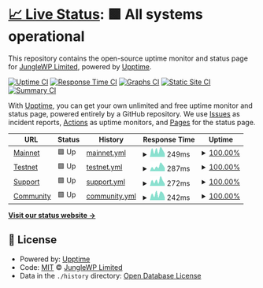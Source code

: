 # [📈 Live Status](https://status.junglewp.io): <!--live status--> **🟩 All systems operational**

This repository contains the open-source uptime monitor and status page for [JungleWP Limited](https://junglewp.com), powered by [Upptime](https://github.com/upptime/upptime).

[![Uptime CI](https://github.com/junglewp/status/workflows/Uptime%20CI/badge.svg)](https://github.com/junglewp/status/actions?query=workflow%3A%22Uptime+CI%22)
[![Response Time CI](https://github.com/junglewp/status/workflows/Response%20Time%20CI/badge.svg)](https://github.com/junglewp/status/actions?query=workflow%3A%22Response+Time+CI%22)
[![Graphs CI](https://github.com/junglewp/status/workflows/Graphs%20CI/badge.svg)](https://github.com/junglewp/status/actions?query=workflow%3A%22Graphs+CI%22)
[![Static Site CI](https://github.com/junglewp/status/workflows/Static%20Site%20CI/badge.svg)](https://github.com/junglewp/status/actions?query=workflow%3A%22Static+Site+CI%22)
[![Summary CI](https://github.com/junglewp/status/workflows/Summary%20CI/badge.svg)](https://github.com/junglewp/status/actions?query=workflow%3A%22Summary+CI%22)

With [Upptime](https://upptime.js.org), you can get your own unlimited and free uptime monitor and status page, powered entirely by a GitHub repository. We use [Issues](https://github.com/junglewp/status/issues) as incident reports, [Actions](https://github.com/junglewp/status/actions) as uptime monitors, and [Pages](https://status.junglewp.io) for the status page.

<!--start: status pages-->
<!-- This summary is generated by Upptime (https://github.com/upptime/upptime) -->
<!-- Do not edit this manually, your changes will be overwritten -->
<!-- prettier-ignore -->
| URL | Status | History | Response Time | Uptime |
| --- | ------ | ------- | ------------- | ------ |
| <img alt="" src="https://icons.duckduckgo.com/ip3/www.junglewp.com.ico" height="13"> [Mainnet](https://www.junglewp.com) | 🟩 Up | [mainnet.yml](https://github.com/junglewp/status/commits/HEAD/history/mainnet.yml) | <details><summary><img alt="Response time graph" src="./graphs/mainnet/response-time-week.png" height="20"> 249ms</summary><br><a href="https://status.junglewp.io/history/mainnet"><img alt="Response time 301" src="https://img.shields.io/endpoint?url=https%3A%2F%2Fraw.githubusercontent.com%2Fjunglewp%2Fstatus%2FHEAD%2Fapi%2Fmainnet%2Fresponse-time.json"></a><br><a href="https://status.junglewp.io/history/mainnet"><img alt="24-hour response time 364" src="https://img.shields.io/endpoint?url=https%3A%2F%2Fraw.githubusercontent.com%2Fjunglewp%2Fstatus%2FHEAD%2Fapi%2Fmainnet%2Fresponse-time-day.json"></a><br><a href="https://status.junglewp.io/history/mainnet"><img alt="7-day response time 249" src="https://img.shields.io/endpoint?url=https%3A%2F%2Fraw.githubusercontent.com%2Fjunglewp%2Fstatus%2FHEAD%2Fapi%2Fmainnet%2Fresponse-time-week.json"></a><br><a href="https://status.junglewp.io/history/mainnet"><img alt="30-day response time 301" src="https://img.shields.io/endpoint?url=https%3A%2F%2Fraw.githubusercontent.com%2Fjunglewp%2Fstatus%2FHEAD%2Fapi%2Fmainnet%2Fresponse-time-month.json"></a><br><a href="https://status.junglewp.io/history/mainnet"><img alt="1-year response time 301" src="https://img.shields.io/endpoint?url=https%3A%2F%2Fraw.githubusercontent.com%2Fjunglewp%2Fstatus%2FHEAD%2Fapi%2Fmainnet%2Fresponse-time-year.json"></a></details> | <details><summary><a href="https://status.junglewp.io/history/mainnet">100.00%</a></summary><a href="https://status.junglewp.io/history/mainnet"><img alt="All-time uptime 100.00%" src="https://img.shields.io/endpoint?url=https%3A%2F%2Fraw.githubusercontent.com%2Fjunglewp%2Fstatus%2FHEAD%2Fapi%2Fmainnet%2Fuptime.json"></a><br><a href="https://status.junglewp.io/history/mainnet"><img alt="24-hour uptime 100.00%" src="https://img.shields.io/endpoint?url=https%3A%2F%2Fraw.githubusercontent.com%2Fjunglewp%2Fstatus%2FHEAD%2Fapi%2Fmainnet%2Fuptime-day.json"></a><br><a href="https://status.junglewp.io/history/mainnet"><img alt="7-day uptime 100.00%" src="https://img.shields.io/endpoint?url=https%3A%2F%2Fraw.githubusercontent.com%2Fjunglewp%2Fstatus%2FHEAD%2Fapi%2Fmainnet%2Fuptime-week.json"></a><br><a href="https://status.junglewp.io/history/mainnet"><img alt="30-day uptime 100.00%" src="https://img.shields.io/endpoint?url=https%3A%2F%2Fraw.githubusercontent.com%2Fjunglewp%2Fstatus%2FHEAD%2Fapi%2Fmainnet%2Fuptime-month.json"></a><br><a href="https://status.junglewp.io/history/mainnet"><img alt="1-year uptime 100.00%" src="https://img.shields.io/endpoint?url=https%3A%2F%2Fraw.githubusercontent.com%2Fjunglewp%2Fstatus%2FHEAD%2Fapi%2Fmainnet%2Fuptime-year.json"></a></details>
| <img alt="" src="https://icons.duckduckgo.com/ip3/testnet.devops.junglewp.io.ico" height="13"> [Testnet](https://testnet.devops.junglewp.io) | 🟩 Up | [testnet.yml](https://github.com/junglewp/status/commits/HEAD/history/testnet.yml) | <details><summary><img alt="Response time graph" src="./graphs/testnet/response-time-week.png" height="20"> 287ms</summary><br><a href="https://status.junglewp.io/history/testnet"><img alt="Response time 327" src="https://img.shields.io/endpoint?url=https%3A%2F%2Fraw.githubusercontent.com%2Fjunglewp%2Fstatus%2FHEAD%2Fapi%2Ftestnet%2Fresponse-time.json"></a><br><a href="https://status.junglewp.io/history/testnet"><img alt="24-hour response time 391" src="https://img.shields.io/endpoint?url=https%3A%2F%2Fraw.githubusercontent.com%2Fjunglewp%2Fstatus%2FHEAD%2Fapi%2Ftestnet%2Fresponse-time-day.json"></a><br><a href="https://status.junglewp.io/history/testnet"><img alt="7-day response time 287" src="https://img.shields.io/endpoint?url=https%3A%2F%2Fraw.githubusercontent.com%2Fjunglewp%2Fstatus%2FHEAD%2Fapi%2Ftestnet%2Fresponse-time-week.json"></a><br><a href="https://status.junglewp.io/history/testnet"><img alt="30-day response time 327" src="https://img.shields.io/endpoint?url=https%3A%2F%2Fraw.githubusercontent.com%2Fjunglewp%2Fstatus%2FHEAD%2Fapi%2Ftestnet%2Fresponse-time-month.json"></a><br><a href="https://status.junglewp.io/history/testnet"><img alt="1-year response time 327" src="https://img.shields.io/endpoint?url=https%3A%2F%2Fraw.githubusercontent.com%2Fjunglewp%2Fstatus%2FHEAD%2Fapi%2Ftestnet%2Fresponse-time-year.json"></a></details> | <details><summary><a href="https://status.junglewp.io/history/testnet">100.00%</a></summary><a href="https://status.junglewp.io/history/testnet"><img alt="All-time uptime 99.85%" src="https://img.shields.io/endpoint?url=https%3A%2F%2Fraw.githubusercontent.com%2Fjunglewp%2Fstatus%2FHEAD%2Fapi%2Ftestnet%2Fuptime.json"></a><br><a href="https://status.junglewp.io/history/testnet"><img alt="24-hour uptime 100.00%" src="https://img.shields.io/endpoint?url=https%3A%2F%2Fraw.githubusercontent.com%2Fjunglewp%2Fstatus%2FHEAD%2Fapi%2Ftestnet%2Fuptime-day.json"></a><br><a href="https://status.junglewp.io/history/testnet"><img alt="7-day uptime 100.00%" src="https://img.shields.io/endpoint?url=https%3A%2F%2Fraw.githubusercontent.com%2Fjunglewp%2Fstatus%2FHEAD%2Fapi%2Ftestnet%2Fuptime-week.json"></a><br><a href="https://status.junglewp.io/history/testnet"><img alt="30-day uptime 99.85%" src="https://img.shields.io/endpoint?url=https%3A%2F%2Fraw.githubusercontent.com%2Fjunglewp%2Fstatus%2FHEAD%2Fapi%2Ftestnet%2Fuptime-month.json"></a><br><a href="https://status.junglewp.io/history/testnet"><img alt="1-year uptime 99.85%" src="https://img.shields.io/endpoint?url=https%3A%2F%2Fraw.githubusercontent.com%2Fjunglewp%2Fstatus%2FHEAD%2Fapi%2Ftestnet%2Fuptime-year.json"></a></details>
| <img alt="" src="https://icons.duckduckgo.com/ip3/docs.junglewp.com.ico" height="13"> [Support](https://docs.junglewp.com) | 🟩 Up | [support.yml](https://github.com/junglewp/status/commits/HEAD/history/support.yml) | <details><summary><img alt="Response time graph" src="./graphs/support/response-time-week.png" height="20"> 272ms</summary><br><a href="https://status.junglewp.io/history/support"><img alt="Response time 315" src="https://img.shields.io/endpoint?url=https%3A%2F%2Fraw.githubusercontent.com%2Fjunglewp%2Fstatus%2FHEAD%2Fapi%2Fsupport%2Fresponse-time.json"></a><br><a href="https://status.junglewp.io/history/support"><img alt="24-hour response time 516" src="https://img.shields.io/endpoint?url=https%3A%2F%2Fraw.githubusercontent.com%2Fjunglewp%2Fstatus%2FHEAD%2Fapi%2Fsupport%2Fresponse-time-day.json"></a><br><a href="https://status.junglewp.io/history/support"><img alt="7-day response time 272" src="https://img.shields.io/endpoint?url=https%3A%2F%2Fraw.githubusercontent.com%2Fjunglewp%2Fstatus%2FHEAD%2Fapi%2Fsupport%2Fresponse-time-week.json"></a><br><a href="https://status.junglewp.io/history/support"><img alt="30-day response time 315" src="https://img.shields.io/endpoint?url=https%3A%2F%2Fraw.githubusercontent.com%2Fjunglewp%2Fstatus%2FHEAD%2Fapi%2Fsupport%2Fresponse-time-month.json"></a><br><a href="https://status.junglewp.io/history/support"><img alt="1-year response time 315" src="https://img.shields.io/endpoint?url=https%3A%2F%2Fraw.githubusercontent.com%2Fjunglewp%2Fstatus%2FHEAD%2Fapi%2Fsupport%2Fresponse-time-year.json"></a></details> | <details><summary><a href="https://status.junglewp.io/history/support">100.00%</a></summary><a href="https://status.junglewp.io/history/support"><img alt="All-time uptime 100.00%" src="https://img.shields.io/endpoint?url=https%3A%2F%2Fraw.githubusercontent.com%2Fjunglewp%2Fstatus%2FHEAD%2Fapi%2Fsupport%2Fuptime.json"></a><br><a href="https://status.junglewp.io/history/support"><img alt="24-hour uptime 100.00%" src="https://img.shields.io/endpoint?url=https%3A%2F%2Fraw.githubusercontent.com%2Fjunglewp%2Fstatus%2FHEAD%2Fapi%2Fsupport%2Fuptime-day.json"></a><br><a href="https://status.junglewp.io/history/support"><img alt="7-day uptime 100.00%" src="https://img.shields.io/endpoint?url=https%3A%2F%2Fraw.githubusercontent.com%2Fjunglewp%2Fstatus%2FHEAD%2Fapi%2Fsupport%2Fuptime-week.json"></a><br><a href="https://status.junglewp.io/history/support"><img alt="30-day uptime 100.00%" src="https://img.shields.io/endpoint?url=https%3A%2F%2Fraw.githubusercontent.com%2Fjunglewp%2Fstatus%2FHEAD%2Fapi%2Fsupport%2Fuptime-month.json"></a><br><a href="https://status.junglewp.io/history/support"><img alt="1-year uptime 100.00%" src="https://img.shields.io/endpoint?url=https%3A%2F%2Fraw.githubusercontent.com%2Fjunglewp%2Fstatus%2FHEAD%2Fapi%2Fsupport%2Fuptime-year.json"></a></details>
| <img alt="" src="https://icons.duckduckgo.com/ip3/teams.junglewp.io.ico" height="13"> [Community](https://teams.junglewp.io) | 🟩 Up | [community.yml](https://github.com/junglewp/status/commits/HEAD/history/community.yml) | <details><summary><img alt="Response time graph" src="./graphs/community/response-time-week.png" height="20"> 242ms</summary><br><a href="https://status.junglewp.io/history/community"><img alt="Response time 438" src="https://img.shields.io/endpoint?url=https%3A%2F%2Fraw.githubusercontent.com%2Fjunglewp%2Fstatus%2FHEAD%2Fapi%2Fcommunity%2Fresponse-time.json"></a><br><a href="https://status.junglewp.io/history/community"><img alt="24-hour response time 357" src="https://img.shields.io/endpoint?url=https%3A%2F%2Fraw.githubusercontent.com%2Fjunglewp%2Fstatus%2FHEAD%2Fapi%2Fcommunity%2Fresponse-time-day.json"></a><br><a href="https://status.junglewp.io/history/community"><img alt="7-day response time 242" src="https://img.shields.io/endpoint?url=https%3A%2F%2Fraw.githubusercontent.com%2Fjunglewp%2Fstatus%2FHEAD%2Fapi%2Fcommunity%2Fresponse-time-week.json"></a><br><a href="https://status.junglewp.io/history/community"><img alt="30-day response time 438" src="https://img.shields.io/endpoint?url=https%3A%2F%2Fraw.githubusercontent.com%2Fjunglewp%2Fstatus%2FHEAD%2Fapi%2Fcommunity%2Fresponse-time-month.json"></a><br><a href="https://status.junglewp.io/history/community"><img alt="1-year response time 438" src="https://img.shields.io/endpoint?url=https%3A%2F%2Fraw.githubusercontent.com%2Fjunglewp%2Fstatus%2FHEAD%2Fapi%2Fcommunity%2Fresponse-time-year.json"></a></details> | <details><summary><a href="https://status.junglewp.io/history/community">100.00%</a></summary><a href="https://status.junglewp.io/history/community"><img alt="All-time uptime 100.00%" src="https://img.shields.io/endpoint?url=https%3A%2F%2Fraw.githubusercontent.com%2Fjunglewp%2Fstatus%2FHEAD%2Fapi%2Fcommunity%2Fuptime.json"></a><br><a href="https://status.junglewp.io/history/community"><img alt="24-hour uptime 100.00%" src="https://img.shields.io/endpoint?url=https%3A%2F%2Fraw.githubusercontent.com%2Fjunglewp%2Fstatus%2FHEAD%2Fapi%2Fcommunity%2Fuptime-day.json"></a><br><a href="https://status.junglewp.io/history/community"><img alt="7-day uptime 100.00%" src="https://img.shields.io/endpoint?url=https%3A%2F%2Fraw.githubusercontent.com%2Fjunglewp%2Fstatus%2FHEAD%2Fapi%2Fcommunity%2Fuptime-week.json"></a><br><a href="https://status.junglewp.io/history/community"><img alt="30-day uptime 100.00%" src="https://img.shields.io/endpoint?url=https%3A%2F%2Fraw.githubusercontent.com%2Fjunglewp%2Fstatus%2FHEAD%2Fapi%2Fcommunity%2Fuptime-month.json"></a><br><a href="https://status.junglewp.io/history/community"><img alt="1-year uptime 100.00%" src="https://img.shields.io/endpoint?url=https%3A%2F%2Fraw.githubusercontent.com%2Fjunglewp%2Fstatus%2FHEAD%2Fapi%2Fcommunity%2Fuptime-year.json"></a></details>

<!--end: status pages-->

[**Visit our status website →**](https://status.junglewp.io)

## 📄 License

- Powered by: [Upptime](https://github.com/upptime/upptime)
- Code: [MIT](./LICENSE) © [JungleWP Limited](https://junglewp.com)
- Data in the `./history` directory: [Open Database License](https://opendatacommons.org/licenses/odbl/1-0/)
